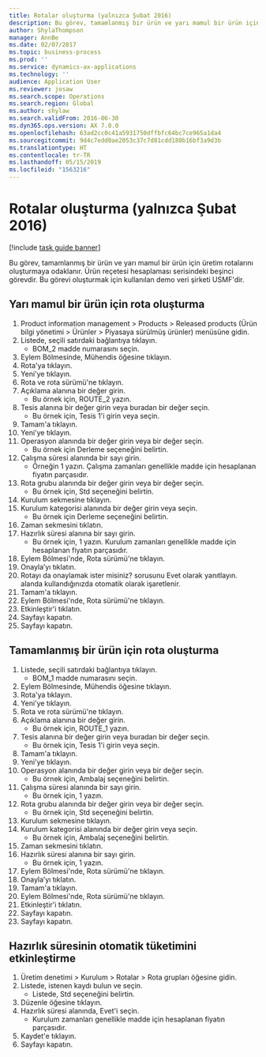 ```yaml
---
title: Rotalar oluşturma (yalnızca Şubat 2016)
description: Bu görev, tamamlanmış bir ürün ve yarı mamul bir ürün için üretim rotalarını oluşturmaya odaklanır.
author: ShylaThompson
manager: AnnBe
ms.date: 02/07/2017
ms.topic: business-process
ms.prod: ''
ms.service: dynamics-ax-applications
ms.technology: ''
audience: Application User
ms.reviewer: josaw
ms.search.scope: Operations
ms.search.region: Global
ms.author: shylaw
ms.search.validFrom: 2016-06-30
ms.dyn365.ops.version: AX 7.0.0
ms.openlocfilehash: 63ad2cc0c41a5931750dffbfc64bc7ce965a1da4
ms.sourcegitcommit: 9d4c7edd0ae2053c37c7d81cdd180b16bf3a9d3b
ms.translationtype: HT
ms.contentlocale: tr-TR
ms.lasthandoff: 05/15/2019
ms.locfileid: "1563216"
---
```

# <a name="create-routes-february-2016-only"></a>Rotalar oluşturma (yalnızca Şubat 2016)

[!include [task guide banner](../../includes/task-guide-banner.md)]

Bu görev, tamamlanmış bir ürün ve yarı mamul bir ürün için üretim rotalarını oluşturmaya odaklanır. Ürün reçetesi hesaplaması serisindeki beşinci görevdir. Bu görevi oluşturmak için kullanılan demo veri şirketi USMF'dir.


## <a name="create-a-route-for-a-semi-finished-product"></a>Yarı mamul bir ürün için rota oluşturma
1. Product information management > Products > Released products (Ürün bilgi yönetimi > Ürünler > Piyasaya sürülmüş ürünler) menüsüne gidin.
2. Listede, seçili satırdaki bağlantıya tıklayın.
    * BOM_2 madde numarasını seçin.  
3. Eylem Bölmesinde, Mühendis öğesine tıklayın.
4. Rota'ya tıklayın.
5. Yeni'ye tıklayın.
6. Rota ve rota sürümü'ne tıklayın.
7. Açıklama alanına bir değer girin.
    * Bu örnek için, ROUTE_2 yazın.  
8. Tesis alanına bir değer girin veya buradan bir değer seçin.
    * Bu örnek için, Tesis 1'i girin veya seçin.  
9. Tamam'a tıklayın.
10. Yeni'ye tıklayın.
11. Operasyon alanında bir değer girin veya bir değer seçin.
    * Bu örnek için Derleme seçeneğini belirtin.  
12. Çalışma süresi alanında bir sayı girin.
    * Örneğin 1 yazın. Çalışma zamanları genellikle madde için hesaplanan fiyatın parçasıdır.  
13. Rota grubu alanında bir değer girin veya bir değer seçin.
    * Bu örnek için, Std seçeneğini belirtin.  
14. Kurulum sekmesine tıklayın.
15. Kurulum kategorisi alanında bir değer girin veya seçin.
    * Bu örnek için Derleme seçeneğini belirtin.  
16. Zaman sekmesini tıklatın.
17. Hazırlık süresi alanına bir sayı girin.
    * Bu örnek için, 1 yazın. Kurulum zamanları genellikle madde için hesaplanan fiyatın parçasıdır.  
18. Eylem Bölmesi'nde, Rota sürümü'ne tıklayın.
19. Onayla’yı tıklatın.
20. Rotayı da onaylamak ister misiniz? sorusunu Evet olarak yanıtlayın. alanda kullandığınızda otomatik olarak işaretlenir.
21. Tamam'a tıklayın.
22. Eylem Bölmesi'nde, Rota sürümü'ne tıklayın.
23. Etkinleştir'i tıklatın.
24. Sayfayı kapatın.
25. Sayfayı kapatın.

## <a name="create-a-route-for-a-finished-product"></a>Tamamlanmış bir ürün için rota oluşturma
1. Listede, seçili satırdaki bağlantıya tıklayın.
    * BOM_1 madde numarasını seçin.  
2. Eylem Bölmesinde, Mühendis öğesine tıklayın.
3. Rota'ya tıklayın.
4. Yeni'ye tıklayın.
5. Rota ve rota sürümü'ne tıklayın.
6. Açıklama alanına bir değer girin.
    * Bu örnek için, ROUTE_1 yazın.  
7. Tesis alanına bir değer girin veya buradan bir değer seçin.
    * Bu örnek için, Tesis 1'i girin veya seçin.  
8. Tamam'a tıklayın.
9. Yeni'ye tıklayın.
10. Operasyon alanında bir değer girin veya bir değer seçin.
    * Bu örnek için, Ambalaj seçeneğini belirtin.  
11. Çalışma süresi alanında bir sayı girin.
    * Bu örnek için, 1 yazın.  
12. Rota grubu alanında bir değer girin veya bir değer seçin.
    * Bu örnek için, Std seçeneğini belirtin.  
13. Kurulum sekmesine tıklayın.
14. Kurulum kategorisi alanında bir değer girin veya seçin.
    * Bu örnek için, Ambalaj seçeneğini belirtin.  
15. Zaman sekmesini tıklatın.
16. Hazırlık süresi alanına bir sayı girin.
    * Bu örnek için, 1 yazın.  
17. Eylem Bölmesi'nde, Rota sürümü'ne tıklayın.
18. Onayla’yı tıklatın.
19. Tamam'a tıklayın.
20. Eylem Bölmesi'nde, Rota sürümü'ne tıklayın.
21. Etkinleştir'i tıklatın.
22. Sayfayı kapatın.
23. Sayfayı kapatın.

## <a name="enable-automatic-consumption-of-setup-time"></a>Hazırlık süresinin otomatik tüketimini etkinleştirme
1. Üretim denetimi > Kurulum > Rotalar > Rota grupları öğesine gidin.
2. Listede, istenen kaydı bulun ve seçin.
    * Listede, Std seçeneğini belirtin.  
3. Düzenle öğesine tıklayın.
4. Hazırlık süresi alanında, Evet'i seçin.
    * Kurulum zamanları genellikle madde için hesaplanan fiyatın parçasıdır.  
5. Kaydet'e tıklayın.
6. Sayfayı kapatın.

